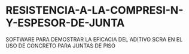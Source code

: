 # RESISTENCIA-A-LA-COMPRESI-N-Y-ESPESOR-DE-JUNTA
SOFTWARE PARA DEMOSTRAR LA EFICACIA DEL ADITIVO SCRA EN EL USO DE CONCRETO PARA JUNTAS DE PISO
